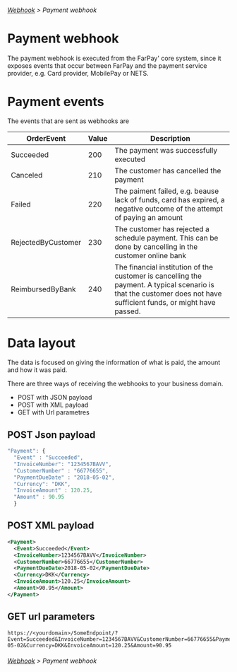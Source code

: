 ###### [Webhook](README.md) > Payment webhook

# Payment webhook
The payment webhook is executed from the FarPay' core system, since it exposes events that occur between FarPay and the payment service provider, e.g. Card provider, MobilePay or NETS.

# Payment events
The events that are sent as webhooks are 

| OrderEvent     | Value  | Description  |
|----------------|--------|--------------|
| Succeeded      |  200   | The payment was successfully executed |
| Canceled       |  210   | The customer has cancelled the payment |
| Failed         |  220   | The paiment failed, e.g. beause lack of funds, card has expired, a negative outcome of the attempt of paying an amount |
| RejectedByCustomer | 230 | The customer has rejected a schedule payment. This can be done by cancelling in the customer online bank |
| ReimbursedByBank | 240 |  The financial institution of the customer is cancelling the payment. A typical scenario is that the customer does not have sufficient funds, or might have passed. |

# Data layout
The data is focused on giving the information of what is paid, the amount and how it was paid.

There are three ways of receiving the webhooks to your business domain.
* POST with JSON payload
* POST with XML payload
* GET with Url parametres

## POST Json payload
```JavaScript
"Payment": {  
  "Event" : "Succeeded",
  "InvoiceNumber": "1234567BAVV",
  "CustomerNumber" : "66776655",
  "PaymentDueDate" : "2018-05-02",
  "Currency": "DKK",
  "InvoiceAmount" : 120.25,
  "Amount" : 90.95
  }
```

## POST XML payload

```XML
<Payment>
  <Event>Succeeded</Event>
  <InvoiceNumber>1234567BAVV</InvoiceNumber>
  <CustomerNumber>66776655</CustomerNumber>
  <PaymentDueDate>2018-05-02</PaymentDueDate>
  <Currency>DKK</Currency>
  <InvoiceAmount>120.25</InvoiceAmount>
  <Amount>90.95</Amount>
</Payment>
```

## GET url parameters

```
https://<yourdomain>/SomeEndpoint/?Event=Succeeded&InvoiceNumber=1234567BAVV&CustomerNumber=66776655&PaymentDueDate=2018-05-02&Currency=DKK&InvoiceAmount=120.25&Amount=90.95
```

###### [Webhook](README.md) > Payment webhook
